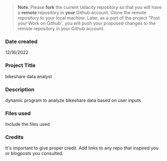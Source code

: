 >**Note**: Please **fork** the current Udacity repository so that you will have a **remote** repository in **your** Github account. Clone the remote repository to your local machine. Later, as a part of the project "Post your Work on Github", you will push your proposed changes to the remote repository in your Github account.

### Date created
12/16/2022
### Project Title
bikeshare data analyst

### Description
dynamic program to analyze bikeshare data based on user inputs 

### Files used
Include the files used

### Credits
It's important to give proper credit. Add links to any repo that inspired you or blogposts you consulted.

